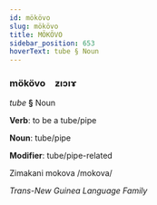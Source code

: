 ```yaml
---
id: mökövo
slug: mökövo
title: MÖKÖVO
sidebar_position: 653
hoverText: tube § Noun
---
```


### mökövo&emsp;<span kind="abugida">ƶıɔıɤ</span>

*tube* **§** Noun

**Verb**: to be a tube/pipe

**Noun**: tube/pipe

**Modifier**: tube/pipe-related

Zimakani mokova /mokova/

*Trans-New Guinea Language Family*